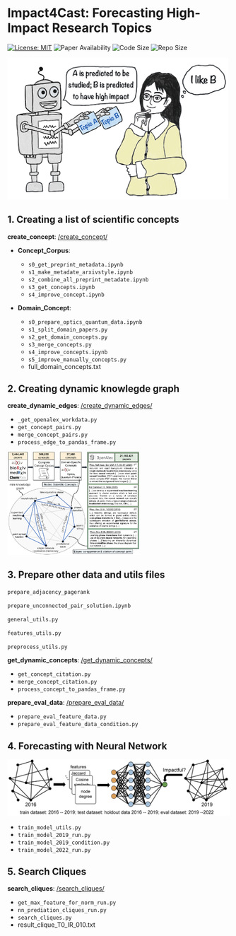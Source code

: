 # Impact4Cast: Forecasting High-Impact Research Topics
[![License: MIT](https://img.shields.io/badge/License-MIT-yellow.svg)](https://opensource.org/licenses/MIT)
![Paper Availability](https://img.shields.io/badge/paper-available-green)
![Code Size](https://img.shields.io/github/languages/code-size/artificial-scientist-lab/Impact4Cast)
![Repo Size](https://img.shields.io/github/repo-size/artificial-scientist-lab/Impact4Cast)
 
<img src="miscellaneous/art_work.png" alt="workflow" width="500"/>


## <a name="ff">1. Creating a list of scientific concepts</a>
**create_concept**: [/create_concept/](/create_concept/)
- **Concept_Corpus**:
  - `s0_get_preprint_metadata.ipynb`
  - `s1_make_metadate_arxivstyle.ipynb`
  - `s2_combine_all_preprint_metadate.ipynb`
  - `s3_get_concepts.ipynb`
  - `s4_improve_concept.ipynb`
    
- **Domain_Concept**:
  - `s0_prepare_optics_quantum_data.ipynb`
  - `s1_split_domain_papers.py`
  - `s2_get_domain_concepts.py`
  - `s3_merge_concepts.py`
  - `s4_improve_concepts.ipynb`
  - `s5_improve_manually_concepts.py`
  - full_domain_concepts.txt
 
## <a name="ff">2. Creating dynamic knowlegde graph</a>
**create_dynamic_edges**: [/create_dynamic_edges/](/create_dynamic_edges/)
- `_get_openalex_workdata.py`
- `get_concept_pairs.py`
- `merge_concept_pairs.py`
- `process_edge_to_pandas_frame.py`
<img src="miscellaneous/Create_KnowledgeGraph.png" alt="workflow" width="300"/>

 
## <a name="ff">3. Prepare other data and utils files</a>
`prepare_adjacency_pagerank`

`prepare_unconnected_pair_solution.ipynb`

`general_utils.py`
  
`features_utils.py`

`preprocess_utils.py`
  
**get_dynamic_concepts**: [/get_dynamic_concepts/](/get_dynamic_concepts/)
- `get_concept_citation.py`
- `merge_concept_citation.py`
- `process_concept_to_pandas_frame.py`
  
**prepare_eval_data**: [/prepare_eval_data/](/prepare_eval_data/)
  - `prepare_eval_feature_data.py`
  - `prepare_eval_feature_data_condition.py`


## <a name="ff">4. Forecasting with Neural Network </a>
<img src="miscellaneous/Fig2_NeuralNet.png" alt="workflow" width="800"/>

- `train_model_utils.py`
- `train_model_2019_run.py`
- `train_model_2019_condition.py`
- `train_model_2022_run.py`

## <a name="ff">5. Search Cliques </a>
**search_cliques**: [/search_cliques/](/search_cliques/)
 - `get_max_feature_for_norm_run.py`
 - `nn_prediation_cliques_run.py`
 - `search_cliques.py`
 - result_clique_T0_IR_010.txt
 
    

